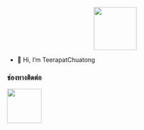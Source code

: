 <div id="header" align="center">
  <img src="https://media.giphy.com/media/M9gbBd9nbDrOTu1Mqx/giphy.gif" width="100"/>
</div>

- 👋 Hi, I’m TeerapatChuatong

<h3>ช่องทางติดต่อ</h3>
<div id="badges">
  <a href="https://www.instagram.com/eaxthuzix_/profilecard/?igsh=b3lpajUwZHZhbXNq">
    <img src="https://upload.wikimedia.org/wikipedia/commons/thumb/9/95/Instagram_logo_2022.svg/1000px-Instagram_logo_2022.svg.png" width="80" height="80"/>
</div>

<!---
TeerapatChuatong/TeerapatChuatong is a ✨ special ✨ repository because its `README.md` (this file) appears on your GitHub profile.
You can click the Preview link to take a look at your changes.
--->
